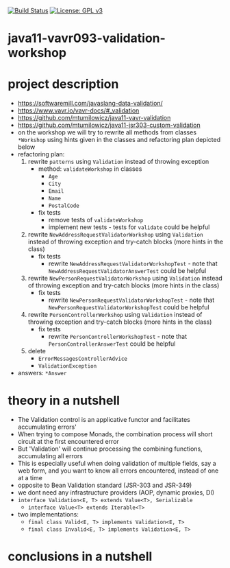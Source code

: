 [![Build Status](https://travis-ci.com/mtumilowicz/java11-vavr093-validation-workshop.svg?branch=master)](https://travis-ci.com/mtumilowicz/java11-vavr093-validation-workshop)
[![License: GPL v3](https://img.shields.io/badge/License-GPLv3-blue.svg)](https://www.gnu.org/licenses/gpl-3.0)
# java11-vavr093-validation-workshop

# project description
* https://softwaremill.com/javaslang-data-validation/  
* https://www.vavr.io/vavr-docs/#_validation  
* https://github.com/mtumilowicz/java11-vavr-validation
* https://github.com/mtumilowicz/java11-jsr303-custom-validation
* on the workshop we will try to rewrite all methods from classes `*Workshop` 
using hints given in the classes and refactoring plan depicted below
* refactoring plan:
    1. rewrite `patterns` using `Validation` instead of throwing exception
        * method: `validateWorkshop` in classes
            * `Age`
            * `City`
            * `Email`
            * `Name`
            * `PostalCode`
        * fix tests
            * remove tests of `validateWorkshop`
            * implement new tests - tests for `validate` could be helpful
    1. rewrite `NewAddressRequestValidatorWorkshop` using `Validation` instead 
        of throwing exception and try-catch blocks (more hints in the class)
        * fix tests 
            * rewrite `NewAddressRequestValidatorWorkshopTest` - note that 
            `NewAddressRequestValidatorAnswerTest` could be helpful
    1. rewrite `NewPersonRequestValidatorWorkshop` using `Validation` instead 
        of throwing exception and try-catch blocks (more hints in the class)
        * fix tests 
            * rewrite `NewPersonRequestValidatorWorkshopTest` - note that 
            `NewPersonRequestValidatorWorkshopTest` could be helpful
    1. rewrite `PersonControllerWorkshop` using `Validation` instead
        of throwing exception and try-catch blocks (more hints in the class)
        * fix tests
            * rewrite `PersonControllerWorkshopTest` - note that
            `PersonControllerAnswerTest` could be helpful
    1. delete
        * `ErrorMessagesControllerAdvice`
        * `ValidationException`
* answers: `*Answer`

# theory in a nutshell
* The Validation control is an applicative functor and facilitates accumulating errors'
* When trying to compose Monads, the combination process will short circuit at the first encountered error
* But 'Validation' will continue processing the combining functions, accumulating all errors
* This is especially useful when doing validation of multiple fields, say a web form, and you want to know 
all errors encountered, instead of one at a time
* opposite to Bean Validation standard (JSR-303 and JSR-349)
* we dont need any infrastructure providers (AOP, dynamic proxies, DI)
* `interface Validation<E, T> extends Value<T>, Serializable`
    * `interface Value<T> extends Iterable<T>`
* two implementations:
    * `final class Valid<E, T> implements Validation<E, T>`
    * `final class Invalid<E, T> implements Validation<E, T>`
# conclusions in a nutshell
